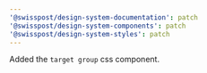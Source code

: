 ```yaml
---
'@swisspost/design-system-documentation': patch
'@swisspost/design-system-components': patch
'@swisspost/design-system-styles': patch
---
```


Added the `target group` css component.
